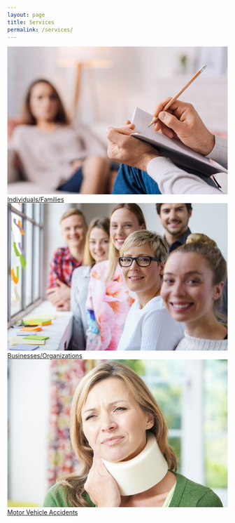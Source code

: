 ```yaml
---
layout: page
title: Services
permalink: /services/
---
```


<div class="image-jump-links">
    <div class="jump-link">
        <a href="/services/individuals">
            <img src="/assets/images/session2.jpg" alt="">
            <div class="jump-link-text">Individuals/Families</div>
        </a>
    </div>
    <div class="jump-link">
        <a href="/services/businesses">
            <img src="/assets/images/family-window.jpg" alt="">
            <div class="jump-link-text">Businesses/Organizations</div>
        </a>
    </div>
    <div class="jump-link">
        <a href="/services/mva">
            <img src="/assets/images/sore.jpg" alt="">
            <div class="jump-link-text">Motor Vehicle Accidents</div>
        </a>
    </div>
</div>